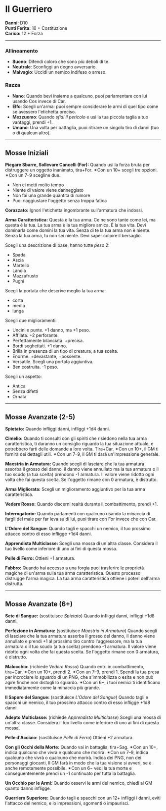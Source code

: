 # Il Guerriero

**Danni:** D10  
**Punti Ferita:** 10 + Costituzione  
**Carico:** 12 + Forza

<hr>

### **Allineamento**
- **Buono**: Difendi coloro che sono più deboli di te.
- **Neutrale**: Sconfiggi un degno avversario.
- **Malvagio**: Uccidi un nemico indifeso o arreso.

### **Razza**
- **Nano**: Quando bevi insieme a qualcuno, puoi parlamentare con lui usando Cos invece di Car.
- **Elfo**: Scegli un'arma: puoi sempre considerare le armi di quel tipo come se avessero l'etichetta preciso.
- **Mezzuomo**: Quando *sfidi il pericolo* e usi la tua piccola taglia a tuo vantaggi, prendi +1.
- **Umano**: Una volta per battaglia, puoi ritirare un singolo tiro di danni (tuo o di qualcun altro).

<hr>

## Mosse Iniziali

**Piegare Sbarre, Sollevare Cancelli (For):**
Quando usi la forza bruta per distruggere un oggetto inanimato, tira+For.
✴Con un 10+ scegli tre opzioni.
✴Con un 7–9 scegline due.

- Non ci metti molto tempo
- Niente di valore viene danneggiato
- Non fai una grande quantità di rumore
- Puoi riaggiustare l'oggetto senza troppa fatica

**Corazzato:**
Ignori l'etichetta ingombrante sull'armatura che indossi.

**Arma Caratteristica:**
Questa è la tua arma. Ce ne sono tante come lei, ma questa è la tua. La tua arma è la tua migliore amica. È la tua vita. Devi dominarla come domini la tua vita. Senza di te la tua arma non è niente. Senza la tua arma, tu non sei niente. Devi saper colpire il bersaglio.

Scegli una descrizione di base, hanno tutte *peso* 2:
- Spada
- Ascia
- Martello
- Lancia
- Mazzafrusto
- Pugni

Scegli la portata che descrive meglio la tua arma:
- corta
- media
- lunga

Scegli due miglioramenti:
- Uncini e punte. +1 danno, ma +1 peso.
- Affilata. +2 perforante.
- Perfettamente bilanciata. +precisa.
- Bordi seghettati. +1 danno.
- Brilla in presenza di un tipo di creatura, a tua scelta.
- Enorme. +devastante, +possente.
- Versatile. Scegli una portata aggiuntiva.
- Ben costruita. -1 peso.

Scegli un aspetto:
- Antica
- Senza difetti
- Ornata

<hr>

## Mosse Avanzate (2-5)

**Spietato:**
Quando infliggi danni, infliggi +1d4 danni.

**Cimelio:**
Quando ti consulti con gli spiriti che risiedono nella tua arma caratteristica, ti daranno un consiglio riguardo la tua situazione attuale, e potrebbero farti delle domande a loro volta. Tira+Car.
✴Con un 10+, il GM ti fornirà dei dettagli utili.
✴Con un 7–9, il GM ti darà un'impressione generale.

**Maestria in Armatura:**
Quando scegli di lasciare che la tua armatura assorba il grosso del danno, il danno viene annullato ma la tua armatura o il tuo scudo (a tua scelta) prendono -1 armatura. Il valore viene ridotto ogni volta che fai questa scelta. Se l'oggetto rimane con 0 armatura, è distrutto.

**Arma Migliorata:**
Scegli un miglioramento aggiuntivo per la tua arma caratteristica.

**Vedere Rosso:**
Quando discerni realtà durante il combattimento, prendi +1.

**Interrogatorio:**
Quando parlamenti con qualcuno usando la minaccia di fargli del male per far leva su di lui, puoi tirare con For invece che con Car.

**L'Odore del Sangue:**
Quando tagli e spacchi un nemico, il tuo prossimo attacco contro di esso infligge +1d4 danni.

**Apprendista Multiclasse:**
Scegli una mossa di un'altra classe. Considera il tuo livello come inferiore di uno ai fini di questa mossa.

**Pelle di Ferro:**
Ottieni +1 armatura.

**Fabbro:**
Quando hai accesso a una forgia puoi trasferire le proprietà magiche di un'arma sulla tua arma caratteristica. Questo processo distrugge l'arma magica. La tua arma caratteristica ottiene i poteri dell'arma distrutta.

<hr>

## Mosse Avanzate (6+)

**Sete di Sangue:**
(sostituisce *Spietato*)
Quando infliggi danni, infliggi +1d8 danni.

**Perfezione in Armatura:**
(sostituisce *Maestria in Armatura*)
Quando scegli di lasciare che la tua armatura assorba il grosso del danno, il danno viene annullato e prendi +1 al prossimo tiro contro l'aggressore, ma la tua armatura o il tuo scudo (a tua scelta) prendono -1 armatura. Il valore viene ridotto ogni volta che fai questa scelta. Se l'oggetto rimane con 0 armatura, è distrutto.

**Malocchio:**
(richiede *Vedere Rosso*)
Quando entri in combattimento, tira+Car.
✴Con un 10+, prendi 2.
✴Con un 7–9, prendi 1.
Spendi la tua presa per incrociare lo sguardo di un PNG, che s'immobilizza o esita e non può agire finché non distogli lo sguardo. ✴Con un 6−, i tuoi nemici ti identificano immediatamente come la minaccia più grande.

**Il Sapore del Sangue:**
(sostituisce *L'Odore del Sangue*)
Quando tagli e spacchi un nemico, il tuo prossimo attacco contro di esso infligge +1d8 danni.

**Adepto Multiclasse:**
(richiede *Apprendista Multiclasse*)
Scegli una mossa di un'altra classe. Considera il tuo livello come inferiore di uno ai fini di questa mossa.

**Pelle d'Acciaio:**
(sostituisce *Pelle di Ferro*)
Ottieni +2 armatura.

**Con gli Occhi della Morte:**
Quando vai in battaglia, tira+Sag.
✴Con un 10+, indica qualcuno che vivrà e qualcuno che morirà.
✴Con un 7–9, indica qualcuno che vivrà o qualcuno che morirà.
Indica dei PNG, non dei personaggi giocanti, Il GM farà in modo che la tua visione si avveri, se è anche remotamente possibile. ✴Con un 6− vedi la tua morte e conseguentemente prendi un -1 continuato per tutta la battaglia.

**Un Occhio per le Armi:**
Quando osservi le armi del nemico, chiedi al GM quanto danno infligge.

**Guerriero Superiore:**
Quando tagli e spacchi con un 12+ infliggi i danni, eviti l'attacco del nemico, e lo impressioni, sgomenti o impaurisci.